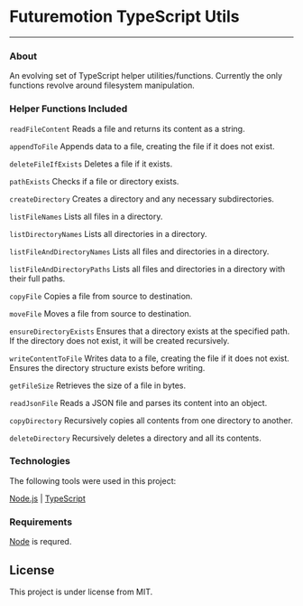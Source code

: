 # Futuremotion TypeScript Utils

---

### About

An evolving set of TypeScript helper utilities/functions. Currently the only functions revolve around filesystem manipulation.

### Helper Functions Included

`readFileContent`
Reads a file and returns its content as a string.

`appendToFile`
Appends data to a file, creating the file if it does not exist.

`deleteFileIfExists`
Deletes a file if it exists.

`pathExists`
Checks if a file or directory exists.

`createDirectory`
Creates a directory and any necessary subdirectories.

`listFileNames`
Lists all files in a directory.

`listDirectoryNames`
Lists all directories in a directory.

`listFileAndDirectoryNames`
Lists all files and directories in a directory.

`listFileAndDirectoryPaths`
Lists all files and directories in a directory with their full paths.

`copyFile`
Copies a file from source to destination.

`moveFile`
Moves a file from source to destination.

`ensureDirectoryExists`
Ensures that a directory exists at the specified path.
If the directory does not exist, it will be created recursively.

`writeContentToFile`
Writes data to a file, creating the file if it does not exist.
Ensures the directory structure exists before writing.

`getFileSize`
Retrieves the size of a file in bytes.

`readJsonFile`
Reads a JSON file and parses its content into an object.

`copyDirectory`
Recursively copies all contents from one directory to another.

`deleteDirectory`
Recursively deletes a directory and all its contents.

### Technologies

The following tools were used in this project:

[Node.js](https://nodejs.org/en/) | [TypeScript](https://www.typescriptlang.org/)

### Requirements

[Node](https://nodejs.org/en/) is requred.

## License

This project is under license from MIT.